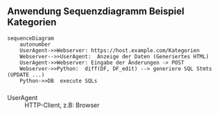 ## Anwendung Sequenzdiagramm Beispiel Kategorien

```mermaid
sequenceDiagram
    autonumber
    UserAgent->>Webserver: https://host.example.com/Kategorien
    Webserver-->>UserAgent:  Anzeige der Daten (Generiertes HTML) 
    UserAgent->>Webserver: Eingabe der Änderungen -> POST
    Webserver->>Python:  diff(DF, DF_edit) --> generiere SQL Stmts (UPDATE ...) 
    Python->>DB  execute SQLs 
```




### <dl>
<dt>UserAgent</dt> 
<dd>HTTP-Client, z.B: Browser</dd>
</dl>